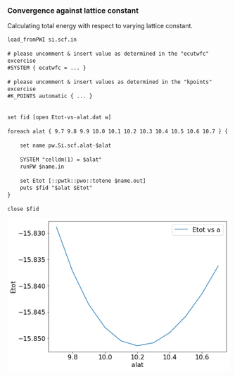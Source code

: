### Convergence against lattice constant 

Calculating total energy with respect to varying lattice constant. 
```
load_fromPWI si.scf.in

# please uncomment & insert value as determined in the "ecutwfc" excercise
#SYSTEM { ecutwfc = ... }

# please uncomment & insert values as determined in the "kpoints" excercise
#K_POINTS automatic { ... }


set fid [open Etot-vs-alat.dat w]

foreach alat { 9.7 9.8 9.9 10.0 10.1 10.2 10.3 10.4 10.5 10.6 10.7 } {

    set name pw.Si.scf.alat-$alat

    SYSTEM "celldm(1) = $alat"
    runPW $name.in

    set Etot [::pwtk::pwo::totene $name.out]
    puts $fid "$alat $Etot"    
} 

close $fid
```

![Etot-vs-alat](../img/Etot-vs-alat.png) 
